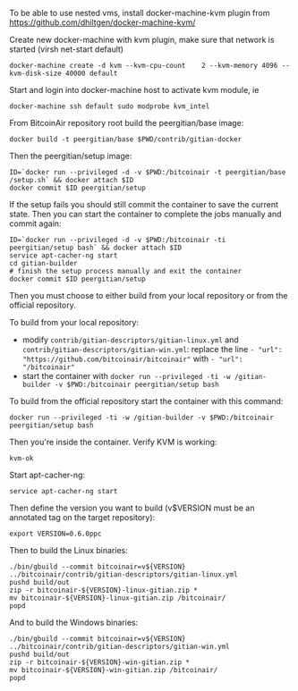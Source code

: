 To be able to use nested vms, install docker-machine-kvm plugin from https://github.com/dhiltgen/docker-machine-kvm/

Create new docker-machine with kvm plugin, make sure that network is started (virsh net-start default)

	docker-machine create -d kvm --kvm-cpu-count	2 --kvm-memory 4096 --kvm-disk-size 40000 default

Start and login into docker-machine host to activate kvm module, ie

	docker-machine ssh default sudo modprobe kvm_intel

From BitcoinAir repository root build the peergitian/base image:

    docker build -t peergitian/base $PWD/contrib/gitian-docker

Then the peergitian/setup image:

    ID=`docker run --privileged -d -v $PWD:/bitcoinair -t peergitian/base /setup.sh` && docker attach $ID
    docker commit $ID peergitian/setup

If the setup fails you should still commit the container to save the current state. Then you can start the container to complete the jobs manually and commit again:

    ID=`docker run --privileged -d -v $PWD:/bitcoinair -ti peergitian/setup bash` && docker attach $ID
    service apt-cacher-ng start
    cd gitian-builder
    # finish the setup process manually and exit the container
    docker commit $ID peergitian/setup


Then you must choose to either build from your local repository or from the official repository.

To build from your local repository:

* modify `contrib/gitian-descriptors/gitian-linux.yml` and `contrib/gitian-descriptors/gitian-win.yml`: replace the line `- "url": "https://github.com/bitcoinair/bitcoinair"` with `- "url": "/bitcoinair"`
* start the container with `docker run --privileged -ti -w /gitian-builder -v $PWD:/bitcoinair peergitian/setup bash`

To build from the official repository start the container with this command:

    docker run --privileged -ti -w /gitian-builder -v $PWD:/bitcoinair peergitian/setup bash

Then you're inside the container. Verify KVM is working:

    kvm-ok

Start apt-cacher-ng:

    service apt-cacher-ng start

Then define the version you want to build (v$VERSION must be an annotated tag on the target repository):

    export VERSION=0.6.0ppc

Then to build the Linux binaries:

    ./bin/gbuild --commit bitcoinair=v${VERSION} ../bitcoinair/contrib/gitian-descriptors/gitian-linux.yml
    pushd build/out
    zip -r bitcoinair-${VERSION}-linux-gitian.zip *
    mv bitcoinair-${VERSION}-linux-gitian.zip /bitcoinair/
    popd

And to build the Windows binaries:

    ./bin/gbuild --commit bitcoinair=v${VERSION} ../bitcoinair/contrib/gitian-descriptors/gitian-win.yml
    pushd build/out
    zip -r bitcoinair-${VERSION}-win-gitian.zip *
    mv bitcoinair-${VERSION}-win-gitian.zip /bitcoinair/
    popd
